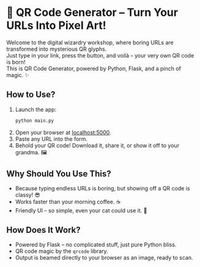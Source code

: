 # 🚀 QR Code Generator – Turn Your URLs Into Pixel Art!

Welcome to the digital wizardry workshop, where boring URLs are transformed into mysterious QR glyphs.  
Just type in your link, press the button, and voilà – your very own QR code is born!  
This is QR Code Generator, powered by Python, Flask, and a pinch of magic. ✨

## How to Use?
1. Launch the app:  
   ```bash
   python main.py
   ```
2. Open your browser at [localhost:5000](http://localhost:5000).
3. Paste any URL into the form.  
4. Behold your QR code! Download it, share it, or show it off to your grandma. 🖼️

## Why Should You Use This?
- Because typing endless URLs is boring, but showing off a QR code is classy! 😎
- Works faster than your morning coffee. ☕
- Friendly UI – so simple, even your cat could use it. 🐾

## How Does It Work?
- Powered by Flask – no complicated stuff, just pure Python bliss.
- QR code magic by the `qrcode` library.
- Output is beamed directly to your browser as an image, ready to scan.
